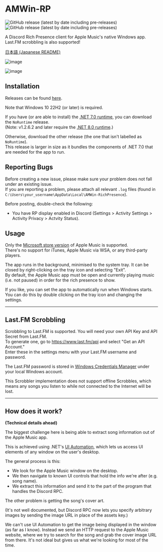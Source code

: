 # AMWin-RP
![GitHub release (latest by date including pre-releases)](https://img.shields.io/github/downloads-pre/PKBeam/AMWin-RP/total) ![GitHub release (latest by date including pre-releases)](https://img.shields.io/github/downloads-pre/PKBeam/AMWin-RP/latest/total)  

A Discord Rich Presence client for Apple Music's native Windows app.  
Last.FM scrobbling is also supported!

[日本語 (Japanese README)](https://github.com/PKBeam/AMWin-RP/blob/master/README-JA.md)

![image](https://github.com/PKBeam/AMWin-RP/assets/18737124/75267b99-add1-499e-ac34-034a48e2414f)

![image](https://user-images.githubusercontent.com/18737124/213862194-e02ec9e7-07ab-481f-9dc5-451b9159c903.png)

## Installation

Releases can be found [here](https://github.com/PKBeam/AMWin-RP/releases).

Note that Windows 10 22H2 (or later) is required. 

If you have (or are able to install) the [.NET 7.0 runtime](https://dotnet.microsoft.com/en-us/download/dotnet/7.0), you can download the `NoRuntime` release.  
(Note: v1.2.6.2 and later require the [.NET 8.0 runtime](https://dotnet.microsoft.com/en-us/download/dotnet/8.0).)  

Otherwise, download the other release (the one that isn't labelled as `NoRuntime`).  
This release is larger in size as it bundles the components of .NET 7.0 that are needed for the app to run.

## Reporting Bugs
Before creating a new issue, please make sure your problem does not fall under an existing issue.  
If you are reporting a problem, please attach all relevant `.log` files (found in `C:\Users\your_username\AppData\Local\AMWin-RichPresence`).

Before posting, double-check the following:
- You have RP display enabled in Discord (Settings > Activity Settings > Activity Privacy > Actvity Status).

## Usage
Only the [Microsoft store version](https://apps.microsoft.com/store/detail/apple-music-preview/9PFHDD62MXS1) of Apple Music is supported.  
There's no support for iTunes, Apple Music via WSA, or any third-party players.

The app runs in the background, minimised to the system tray. It can be closed by right-clicking on the tray icon and selecting "Exit".  
By default, the Apple Music app must be open and currently playing music (i.e. not paused) in order for the rich presence to show.  

If you like, you can set the app to automatically run when Windows starts. You can do this by double clicking on the tray icon and changing the settings.  

<hr/>

## Last.FM Scrobbling
Scrobbling to Last.FM is supported.  You will need your own API Key and API Secret from Last.FM.  
To generate one, go to https://www.last.fm/api and select "Get an API Account."  
Enter these in the settings menu with your Last.FM username and password.

The Last.FM password is stored in [Windows Credentials Manager](https://support.microsoft.com/en-us/windows/accessing-credential-manager-1b5c916a-6a16-889f-8581-fc16e8165ac0) under your local Windows account.

This Scrobbler implementation does not support offline Scrobbles, which means any songs you listen to while not connected to the Internet will be lost.

<hr/>


## How does it work?

**(Technical details ahead)**

The biggest challenge here is being able to extract song information out of the Apple Music app.

This is achieved using .NET's [UI Automation](https://learn.microsoft.com/en-us/dotnet/framework/ui-automation/ui-automation-overview), which lets us access UI elements of any window on the user's desktop.

The general process is this:
- We look for the Apple Music window on the desktop.
- We then navigate to known UI controls that hold the info we're after (e.g. song name).
- We extract this information and send it to the part of the program that handles the Discord RPC.

The other problem is getting the song's cover art.  

(It's not well documented, but Discord RPC now lets you specify arbitrary images by sending the image URL in place of the assets key.)  

We can't use UI Automation to get the image being displayed in the window (as far as I know). Instead we send an HTTP request to the Apple Music website, where we try to search for the song and grab the cover image URL from there. It's not ideal but gives us what we're looking for most of the time.


